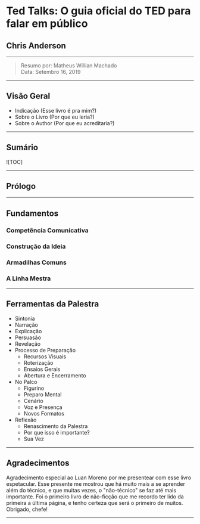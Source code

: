 Ted Talks: O guia oficial do TED para falar em público
===
Chris Anderson
---

---
> Resumo por: Matheus Willian Machado   
> Data: Setembro 16, 2019
---

Visão Geral
---

+ Indicação (Esse livro é pra mim?)
+ Sobre o Livro (Por que eu leria?)
+ Sobre o Author (Por que eu acreditaria?)

---

Sumário
---

![TOC]

---

## Prólogo

---

## Fundamentos
### Competência Comunicativa
### Construção da Ideia
### Armadilhas Comuns
### A Linha Mestra

---

## Ferramentas da Palestra
  + Sintonia
  + Narração
  + Explicação
  + Persuasão
  + Revelação
+ Processo de Preparação
  + Recursos Visuais
  + Roterização
  + Ensaios Gerais
  + Abertura e Encerramento
+ No Palco
  + Figurino
  + Preparo Mental
  + Cenário
  + Voz e Presença
  + Novos Formatos
+ Reflexão
  + Renascimento da Palestra
  + Por que isso é importante?
  + Sua Vez
---







Agradecimentos
---

Agradecimento especial ao Luan Moreno por me presentear com esse livro espetacular. Esse presente me mostrou que há muito mais a se aprender além do técnico, e que muitas vezes, o "não-técnico" se faz até mais importante. Foi o primeiro livro de não-ficção que me recordo ter lido da primeira a última página, e tenho certeza que será o primeiro de muitos.  
Obrigado, chefe!  

---
<!--stackedit_data:
eyJoaXN0b3J5IjpbLTE0NTc2NTEwMDNdfQ==
-->